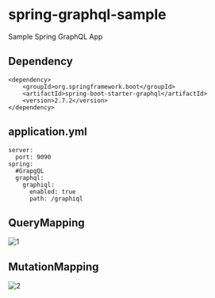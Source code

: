 # spring-graphql-sample
Sample Spring GraphQL App

## Dependency
```
<dependency>
    <groupId>org.springframework.boot</groupId>
    <artifactId>spring-boot-starter-graphql</artifactId>
    <version>2.7.2</version>
</dependency>
```

## application.yml
```
server:
  port: 9090
spring:
  #GrapgQL
  graphql:
    graphiql:
      enabled: true
      path: /graphiql

```

## QueryMapping
![1](https://user-images.githubusercontent.com/47694676/181023945-63429476-933f-485b-8a58-bfabc9dc9222.PNG)

## MutationMapping
![2](https://user-images.githubusercontent.com/47694676/181023963-a775b35e-366c-4877-a265-b4aa273724de.PNG)
